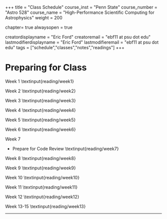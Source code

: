 +++
title = "Class Schedule"
course_inst = "Penn State"
course_number = "Astro 528"
course_name = "High-Performance Scientific Computing for Astrophysics"
weight = 200

chapter= true
alwaysopen = true

creatordisplayname = "Eric Ford"
creatoremail = "ebf11 at psu dot edu"
lastmodifierdisplayname = "Eric Ford"
lastmodifieremail = "ebf11 at psu dot edu"
tags = ["schedule","classes","notes","readings"]
+++

# Preparing for Class
Week 1
\textinput{reading/week1}

Week 2
\textinput{reading/week2}

Week 3
\textinput{reading/week3}

Week 4
\textinput{reading/week4}

Week 5
\textinput{reading/week5}

Week 6
\textinput{reading/week6}

Week 7
- Prepare for Code Review
\textinput{reading/week7}

Week 8
\textinput{reading/week8}

Week 9
\textinput{reading/week9}

Week 10
\textinput{reading/week10}

Week 11
\textinput{reading/week11}

Week 12
\textinput{reading/week12}

Week 13-15
\textinput{reading/week13}

----
